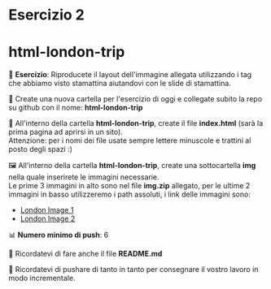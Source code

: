 # Esercizio 2

# html-london-trip

📝 **Esercizio**: Riproducete il layout dell'immagine allegata utilizzando i tag che abbiamo visto stamattina aiutandovi con le slide di stamattina.

📂 Create una nuova cartella per l'esercizio di oggi e collegate subito la repo su github con il nome: **html-london-trip**

📄 All'interno della cartella **html-london-trip**, create il file **index.html** (sarà la prima pagina ad aprirsi in un sito).  
Attenzione: per i nomi dei file usate sempre lettere minuscole e trattini al posto degli spazi :)

🖼️ All'interno della cartella **html-london-trip**, create una sottocartella **img** nella quale inserirete le immagini necessarie.  
Le prime 3 immagini in alto sono nel file **img.zip** allegato, per le ultime 2 immagini in basso utilizzeremo i path assoluti, i link delle immagini sono:  
- [London Image 1](https://www.abta.com/sites/default/files/styles/large/public/media/uploads/london-400x400-compressor_0.jpg)  
- [London Image 2](https://imgc.allpostersimages.com/img/posters/evening-tower-bridge-and-river-thames-london_u-L-P2QVZJ0.jpg?artPerspective=n)

📊 **Numero minimo di push**: 6

📑 Ricordatevi di fare anche il file **README.md**

🚀 Ricordatevi di pushare di tanto in tanto per consegnare il vostro lavoro in modo incrementale.
